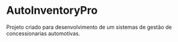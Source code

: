 # AutoInventoryPro
Projeto criado para desenvolvimento de um sistemas de gestão de concessionarias automotivas.

